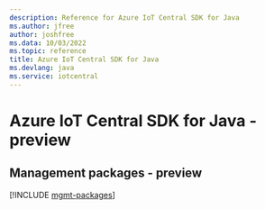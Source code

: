 ```yaml
---
description: Reference for Azure IoT Central SDK for Java
ms.author: jfree
author: joshfree
ms.data: 10/03/2022
ms.topic: reference
title: Azure IoT Central SDK for Java
ms.devlang: java
ms.service: iotcentral
---
```

# Azure IoT Central SDK for Java - preview

## Management packages - preview
[!INCLUDE [mgmt-packages](iot-central-mgmt-index.md)]